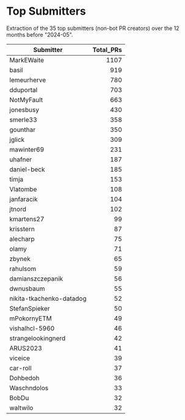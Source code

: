 # Top Submitters

Extraction of the 35 top submitters (non-bot PR creators) 
over the 12 months before "2024-05".


| Submitter                | Total_PRs |
| ------------------------ | --------: |
| MarkEWaite               |      1107 |
| basil                    |       919 |
| lemeurherve              |       780 |
| dduportal                |       703 |
| NotMyFault               |       663 |
| jonesbusy                |       430 |
| smerle33                 |       358 |
| gounthar                 |       350 |
| jglick                   |       309 |
| mawinter69               |       231 |
| uhafner                  |       187 |
| daniel-beck              |       185 |
| timja                    |       153 |
| Vlatombe                 |       108 |
| janfaracik               |       104 |
| jtnord                   |       102 |
| kmartens27               |        99 |
| krisstern                |        87 |
| alecharp                 |        75 |
| olamy                    |        71 |
| zbynek                   |        65 |
| rahulsom                 |        59 |
| damianszczepanik         |        56 |
| dwnusbaum                |        55 |
| nikita-tkachenko-datadog |        52 |
| StefanSpieker            |        50 |
| mPokornyETM              |        49 |
| vishalhcl-5960           |        46 |
| strangelookingnerd       |        42 |
| ARUS2023                 |        41 |
| viceice                  |        39 |
| car-roll                 |        37 |
| Dohbedoh                 |        36 |
| Waschndolos              |        33 |
| BobDu                    |        32 |
| waltwilo                 |        32 |
